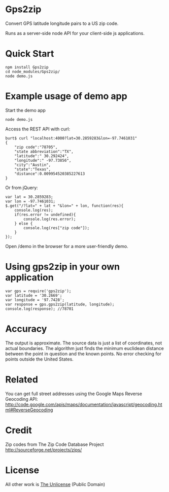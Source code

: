 	
# Gps2zip

Convert GPS latitude longitude pairs to a US zip code.

Runs as a server-side node API for your client-side js applications. 

# Quick Start

	npm install Gps2zip
	cd node_modules/Gps2zip/
	node demo.js

# Example usage of demo app

Start the demo app
	
	node demo.js

Access the REST API with curl:
	
	burt$ curl "localhost:4000?lat=30.2859283&lon=-97.7461031"
	{
		"zip code":"78705",
		"state abbreviation":"TX",
		"latitude":" 30.292424",
		"longitude":" -97.73856",
		"city":"Austin",
		"state":"Texas",
		"distance":0.009954520385227613
	}

Or from jQuery:

	var lat = 30.2859283;
	var lon = -97.7461031;
	$.get("/?lat=" + lat + "&lon=" + lon, function(res){
		console.log(res);
		if(res.error != undefined){
			console.log(res.error);
		} else {
			console.log(res["zip code"]);
		}
	});


Open /demo in the browser for a more user-friendly demo.

# Using gps2zip in your own application

	var gps = require('gps2zip');
	var latitude = '30.2669';
	var longitude = '97.7428';
	var response = gps.gps2zip(latitude, longitude);
	console.log(response); //78701


# Accuracy
The output is approximate. The source data is just a list of coordinates, not actual boundaries. The algorithm just finds the minimum euclidean distance between the point in question and the known points. No error checking for points outside the United States.

# Related

You can get full street addresses using the Google Maps Reverse Geocoding API:
http://code.google.com/apis/maps/documentation/javascript/geocoding.html#ReverseGeocoding

# Credit

Zip codes from The Zip Code Database Project
http://sourceforge.net/projects/zips/

# License

All other work is [The Unlicense](http://unlicense.org/) (Public Domain)

